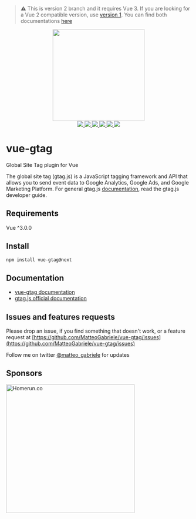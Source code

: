 > :warning: This is version 2 branch and it requires Vue 3. If you are looking for a Vue 2 compatible version, use [version 1](https://github.com/MatteoGabriele/vue-gtag/tree/1.0). You can find both documentations [here](https://matteo-gabriele.gitbook.io/vue-gtag/) 


<p align="center">
  <img width="250" src="https://i.imgur.com/AlAf04U.png">
  <br>
  <a href="https://npm.im/vue-gtag">
    <img src="https://badgen.net/npm/v/vue-gtag">
  </a>
  <a href="https://npm.im/vue-gtag">
    <img src="https://badgen.net/npm/dw/vue-gtag?color=blue">
  </a>
  <a href="https://bundlephobia.com/result?p=vue-gtag">
    <img src="https://badgen.net/bundlephobia/minzip/vue-gtag">
  </a>
  <a href="https://circleci.com/gh/MatteoGabriele/workflows/vue-gtag/tree/master">
    <img src="https://badgen.net/circleci/github/MatteoGabriele/vue-gtag/master">
  </a>
  <a href="https://codeclimate.com/github/MatteoGabriele/vue-gtag/maintainability">
    <img src="https://badgen.net/codeclimate/maintainability/MatteoGabriele/vue-gtag?icon=codeclimate">
  </a>
  <a href="https://codeclimate.com/github/MatteoGabriele/vue-gtag/test_coverage">
    <img src="https://badgen.net/codeclimate/coverage/MatteoGabriele/vue-gtag?icon=codeclimate">
  </a>
</p>

# vue-gtag

Global Site Tag plugin for Vue

The global site tag (gtag.js) is a JavaScript tagging framework and API that allows you to send event data to Google Analytics, Google Ads, and Google Marketing Platform. For general gtag.js [documentation](https://developers.google.com/analytics/devguides/collection/gtagjs), read the gtag.js developer guide.

## Requirements

Vue ^3.0.0

## Install

```bash
npm install vue-gtag@next
```

## Documentation

- [vue-gtag documentation](https://matteo-gabriele.gitbook.io/vue-gtag/)
- [gtag.js official documentation](https://developers.google.com/analytics/devguides/collection/gtagjs)

## Issues and features requests

Please drop an issue, if you find something that doesn't work, or a feature request at [https://github.com/MatteoGabriele/vue-gtag/issues](https://github.com/MatteoGabriele/vue-gtag/issues)

Follow me on twitter [@matteo\_gabriele](https://twitter.com/matteo_gabriele) for updates

## Sponsors

<a href="https://www.homerun.co/">
  <img width="350" src="https://i.imgur.com/3bNzRy1.png" alt="Homerun.co">
</a>
